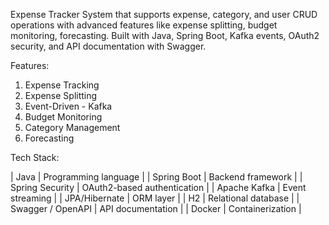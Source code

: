 Expense Tracker System that supports expense, category, and user CRUD operations with advanced features like expense splitting, budget monitoring, forecasting. Built with Java, Spring Boot, Kafka events, OAuth2 security, and API documentation with Swagger.

Features:
  1. Expense Tracking
  2. Expense Splitting
  3. Event-Driven - Kafka
  4. Budget Monitoring
  5. Category Management
  6. Forecasting

Tech Stack:

| Java 		       	  | Programming language           |
| Spring Boot    	  | Backend framework              |
| Spring Security	  | OAuth2-based authentication    |
| Apache Kafka   	  | Event streaming                |
| JPA/Hibernate  	  | ORM layer             		     |
| H2		     	      | Relational database            |
| Swagger / OpenAPI | API documentation           	 |
| Docker         	  | Containerization               |

